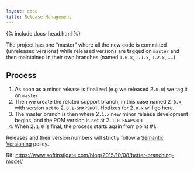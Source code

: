 ```yaml
---
layout: docs
title: Release Management
---
```


<div markdown="1" class="col-12 col-md-9 col-xl-8 py-md-3 bd-content">

{% include docs-head.html %} 



The project has one “master” where all the new code is committed
(unreleased versions) while released versions are tagged on `master` and
then maintained in their own branches (named `1.0.x`, `1.1.x`, `1.2.x`,
….).

## Process

1.  As soon as a minor release is finalized (e.g we released 2`.0.0`) we
    tag it on `master`
2.  Then we create the related support branch, in this case named
    2`.0.x`, with version set to 2`.0.1-SNAPSHOT`. Hotfixes for
    2`.0.x` will go here.
3.  The master branch is then where 2`.1.x` new minor release
    development begins, and the POM version is set at 2`.1.0-SNAPSHOT`
4.  When 2`.1.0` is final, the process starts again from point \#1.

Releases and their version numbers will strictly follow a [Semantic
Versioning](https://semver.org/) policy.

Rif: <https://www.softinstigate.com/blog/2015/10/08/better-branching-model/>

</div>